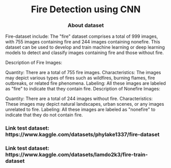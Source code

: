 <H1 align="center">Fire Detection using CNN</H1>

<H3 align="center">About dataset</H3>
 
Fire-dataset include:
The "fire" dataset comprises a total of 999 images, with 755 images containing fire and 244 images containing nonefire. This dataset can be used to develop and train machine learning or deep learning models to detect and classify images containing fire and those without fire.

Description of Fire Images:

Quantity: There are a total of 755 fire images.
Characteristics: The images may depict various types of fires such as wildfires, burning flames, fire outbreaks, or related fire phenomena.
Labeling: All these images are labeled as "fire" to indicate that they contain fire.
Description of Nonefire Images:

Quantity: There are a total of 244 images without fire.
Characteristics: These images may depict natural landscapes, urban scenes, or any images unrelated to fire.
Labeling: All these images are labeled as "nonefire" to indicate that they do not contain fire.

<H3 >Link test dataset: https://www.kaggle.com/datasets/phylake1337/fire-dataset </H3>
<H3 >Link test dataset: https://www.kaggle.com/datasets/lamdo2k3/fire-train-dataset </H3>




